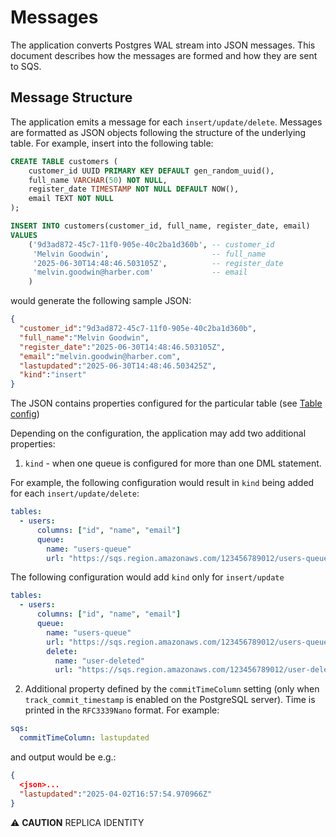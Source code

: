 # Messages

The application converts Postgres WAL stream into JSON messages. This document describes how the messages are formed and how they are sent to SQS.

## Message Structure

The application emits a message for each `insert/update/delete`. 
Messages are formatted as JSON objects following the structure of the underlying table. For example, insert into the following table:
```sql
CREATE TABLE customers (
    customer_id UUID PRIMARY KEY DEFAULT gen_random_uuid(),
    full_name VARCHAR(50) NOT NULL,
    register_date TIMESTAMP NOT NULL DEFAULT NOW(),
    email TEXT NOT NULL
);

INSERT INTO customers(customer_id, full_name, register_date, email)
VALUES 
    ('9d3ad872-45c7-11f0-905e-40c2ba1d360b', -- customer_id 
     'Melvin Goodwin',                       -- full_name
     '2025-06-30T14:48:46.503105Z',          -- register_date
     'melvin.goodwin@harber.com'             -- email
    )
```
would generate the following sample JSON:
```json
{
  "customer_id":"9d3ad872-45c7-11f0-905e-40c2ba1d360b",
  "full_name":"Melvin Goodwin",
  "register_date":"2025-06-30T14:48:46.503105Z",
  "email":"melvin.goodwin@harber.com",
  "lastupdated":"2025-06-30T14:48:46.503425Z",
  "kind":"insert"
}
```

The JSON contains properties configured for the particular table (see [Table config](./config.md#table-configuration-tables))

Depending on the configuration, the application may add two additional properties:
1. `kind` - when one queue is configured for more than one DML statement. 

For example, the following configuration would result in `kind` being added for each `insert/update/delete`:
```yaml
tables:
  - users:
      columns: ["id", "name", "email"]
      queue:
        name: "users-queue"
        url: "https://sqs.region.amazonaws.com/123456789012/users-queue"      
```
The following configuration would add `kind` only for `insert/update`
```yaml
tables:
  - users:
      columns: ["id", "name", "email"]
      queue:
        name: "users-queue"
        url: "https://sqs.region.amazonaws.com/123456789012/users-queue"
        delete:
          name: "user-deleted"
          url: "https://sqs.region.amazonaws.com/123456789012/user-deleted-queue"
```
2. Additional property defined by the `commitTimeColumn` setting (only when `track_commit_timestamp` is enabled on the PostgreSQL server). Time is printed in the `RFC3339Nano` format. For example:
```yaml
sqs:
  commitTimeColumn: lastupdated 
```
and output would be e.g.:
```json
{
  <json>...
  "lastupdated":"2025-04-02T16:57:54.970966Z"
}
```

⚠️ **CAUTION**
REPLICA IDENTITY

